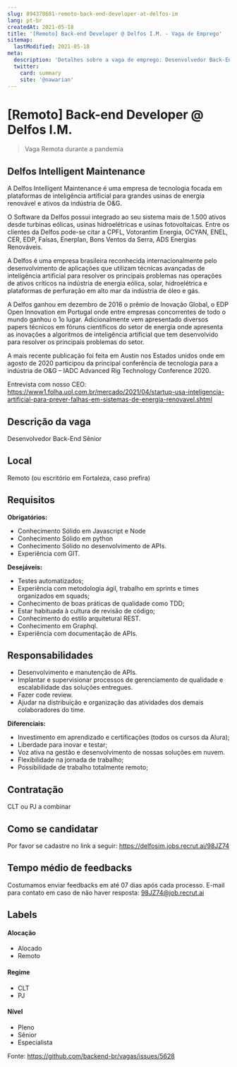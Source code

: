 ```yaml
---
slug: 894378681-remoto-back-end-developer-at-delfos-im
lang: pt-br
createdAt: 2021-05-18
title: '[Remoto] Back-end Developer @ Delfos I.M. - Vaga de Emprego'
sitemap:
  lastModified: 2021-05-18
meta:
  description: 'Detalhes sobre a vaga de emprego: Desenvolvedor Back-End Sênior'
  twitter:
    card: summary
    site: '@nawarian'
---
```


# [Remoto] Back-end Developer @ Delfos I.M.

<!--
==================================================
Caso a vaga for remoto durante a pandemia informar no texto "Remoto durante o covid"
==================================================
-->
<!-- 
==================================================
POR FAVOR, SÓ POSTE SE A VAGA FOR PARA BACK-END!

Não faça distinção de gênero no título da vaga.

Use: "Back-End Developer" ao invés de 
"Desenvolvedor Back-End" \o/

Exemplo: `[São Paulo] Back-End Developer @ NOME DA EMPRESA`
==================================================
-->
<!--
==================================================
Caso a vaga for remoto durante a pandemia deixar a linha abaixo
==================================================
-->
> Vaga Remota durante a pandemia

## Delfos Intelligent Maintenance

A Delfos Intelligent Maintenance é uma empresa de tecnologia focada em plataformas de inteligência
artificial para grandes usinas de energia renovável e ativos da indústria de O&G.

O Software da Delfos possui integrado ao seu sistema mais de 1.500 ativos desde turbinas eólicas, usinas
hidroelétricas e usinas fotovoltaicas. Entre os clientes da Delfos pode-se citar a CPFL, Votorantim Energia,
OCYAN, ENEL, CER, EDP, Faı́sas, Enerplan, Bons Ventos da Serra, ADS Energias Renováveis.

A Delfos é uma empresa brasileira reconhecida internacionalmente pelo desenvolvimento de aplicações
que utilizam técnicas avançadas de inteligência artificial para resolver os principais problemas nas
operações de ativos críticos na indústria de energia eólica, solar, hidroelétrica e plataformas de
perfuração em alto mar da indústria de óleo e gás.

A Delfos ganhou em dezembro de 2016 o prêmio de Inovação Global, o EDP Open Innovation em Portugal
onde entre empresas concorrentes de todo o mundo ganhou o 1o lugar. Adicionalmente vem apresentado
diversos papers técnicos em fóruns científicos do setor de energia onde apresenta as inovações a
algoritmos de inteligência artificial que tem desenvolvido para resolver os principais problemas do setor.

A mais recente publicação foi feita em Austin nos Estados unidos onde em agosto de 2020 participou da
principal conferência de tecnologia para a indústria de O&G – IADC Advanced Rig Technology
Conference 2020.

Entrevista com nosso CEO: https://www1.folha.uol.com.br/mercado/2021/04/startup-usa-inteligencia-artificial-para-prever-falhas-em-sistemas-de-energia-renovavel.shtml


## Descrição da vaga

Desenvolvedor Back-End Sênior

## Local

Remoto (ou escritório em Fortaleza, caso prefira)

## Requisitos

**Obrigatórios:**
- Conhecimento Sólido em Javascript e Node
- Conhecimento Sólido em python
- Conhecimento Sólido no desenvolvimento de APIs.
- Experiência com GIT.

**Desejáveis:**
- Testes automatizados;
- Experiência com metodologia ágil, trabalho em sprints e times organizados em squads;
- Conhecimento de boas práticas de qualidade como TDD;
- Estar habituada à cultura de revisão de código;
- Conhecimento do estilo arquitetural REST.
- Conhecimento em Graphql.
- Experiência com documentação de APIs.

## Responsabilidades
- Desenvolvimento e manutenção de APIs. 
- Implantar e supervisionar processos de gerenciamento de qualidade e escalabilidade das soluções entregues.
- Fazer code review.
- Ajudar na distribuição e organização das atividades dos demais colaboradores do time.


**Diferenciais:**
- Investimento em aprendizado e certificações (todos os cursos da Alura);
- Liberdade para inovar e testar;
- Voz ativa na gestão e desenvolvimento de nossas soluções em nuvem.
- Flexibilidade na jornada de trabalho;
- Possibilidade de trabalho totalmente remoto;

## Contratação

CLT ou PJ a combinar

## Como se candidatar

Por favor se cadastre no link a seguir: https://delfosim.jobs.recrut.ai/98JZ74

## Tempo médio de feedbacks

Costumamos enviar feedbacks em até 07 dias após cada processo.
E-mail para contato em caso de não haver resposta: 98JZ74@job.recrut.ai

## Labels
<!-- retire os labels que não fazem sentido à vaga -->

#### Alocação
- Alocado
- Remoto

#### Regime
- CLT
- PJ

#### Nível
- Pleno
- Sênior
- Especialista




Fonte: https://github.com/backend-br/vagas/issues/5628